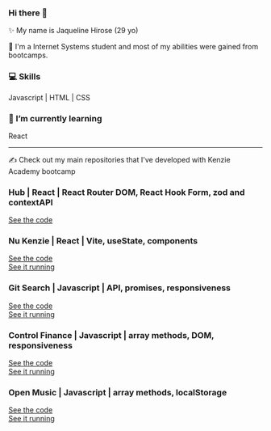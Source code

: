 ### Hi there 👋

✨ My name is Jaqueline Hirose (29 yo)

🚀 I'm a Internet Systems student and most of my abilities were gained from bootcamps.

### 💻 Skills

Javascript | HTML | CSS 

### 🌱 I’m currently learning 

React
____

✍ Check out my main repositories that I've developed with Kenzie Academy bootcamp

<div>
  <h3>Hub | React | React Router DOM, React Hook Form, zod and contextAPI</h3>
  <a href="https://github.com/Kenzie-Academy-Brasil-Developers/react-entrega-kenzie-hub-jaq442"> See the code </a><br>
</div>

<div>
  <h3>Nu Kenzie | React | Vite, useState, components</h3>
  <a href="https://github.com/jaq442/finance-jaq"> See the code </a><br>
  <a href="https://finance-jaq.vercel.app/"> See it running </a>
</div>

<div>
  <h3>Git Search | Javascript | API, promises, responsiveness</h3>
  <a href="https://github.com/jaq442/git-search"> See the code </a><br>
  <a href="https://kenzie-academy-brasil-developers.github.io/Kenzie-Academy-Brasil-Developers-gitSearchBase-jaq442/"> See it running </a>
</div>

<div>
  <h3>Control Finance | Javascript | array methods, DOM, responsiveness</h3>
  <a href="https://github.com/jaq442/control-finance"> See the code </a><br>
  <a href="https://kenzie-academy-brasil-developers.github.io/Kenzie-Academy-Brasil-Developers-control-finance-jaq442/"> See it running </a>
</div>

<div>
  <h3>Open Music | Javascript | array methods, localStorage</h3>
  <a href="https://github.com/jaq442/open-musicc"> See the code </a><br>
  <a href="https://kenzie-academy-brasil-developers.github.io/Kenzie-Academy-Brasil-Developers-open-music-base-jaq442/"> See it running </a>
</div>





<!--
**jaq442/jaq442** is a ✨ _special_ ✨ repository because its `README.md` (this file) appears on your GitHub profile.

Here are some ideas to get you started:

- 🔭 I’m currently working on ...
- 🌱 I’m currently learning ...
- 👯 I’m looking to collaborate on ...
- 🤔 I’m looking for help with ...
- 💬 Ask me about ...
- 📫 How to reach me: ...
- 😄 Pronouns: ...
- ⚡ Fun fact: ...
-->
